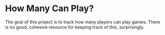 # How Many Can Play?

The goal of this project is to track how many players can
play games. There is no good, cohesive resource for
keeping track of this, surprisingly.
